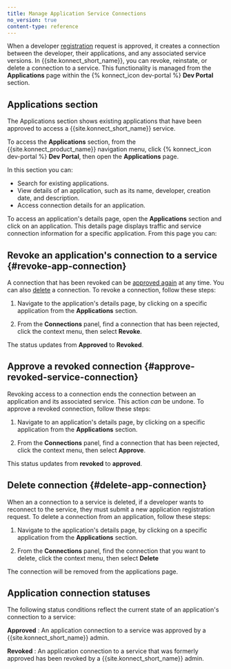 ```yaml
---
title: Manage Application Service Connections
no_version: true
content-type: reference
---
```


When a developer
[registration](/konnect/dev-portal/applications/dev-reg-app-service) request is approved, it creates a connection between
the developer, their applications, and any associated service versions. In {{site.konnect_short_name}}, you can revoke, reinstate, or delete a connection to a service. This functionality is managed from the **Applications** page within the {% konnect_icon dev-portal %} **Dev Portal** section. 

## Applications section

The Applications section shows existing applications that have been approved to access a {{site.konnect_short_name}} service.

To access the **Applications** section, from the {{site.konnect_product_name}} navigation menu, click {% konnect_icon dev-portal %} **Dev Portal**, then open the **Applications** page.

In this section you can: 

- Search for existing applications.
- View details of an application, such as its name, developer, creation date, and description.
- Access connection details for an application. 

To access an application's details page, open the **Applications** section and click on an application. This details page displays traffic and service connection information for a specific application. From this page you can:

## Revoke an application's connection to a service {#revoke-app-connection}

A connection that has been revoked can be
[approved again](#approve-revoked-service-connection) at any time. You can also
[delete](#delete-app-connection) a connection. 
To revoke a connection, follow these steps: 

1. Navigate to the application's details page, by clicking on a specific application from the **Applications** section. 

2. From the **Connections** panel, find a connection that has been rejected, click the context menu, then select **Revoke**.

The status updates from **Approved** to **Revoked**.

## Approve a revoked connection {#approve-revoked-service-connection}

Revoking access to a connection ends the connection between an application and its associated service. This action _can_ be undone.
To approve a revoked connection, follow these steps: 

1. Navigate to an application's details page, by clicking on a specific application from the **Applications** section. 

2. From the **Connections** panel, find a connection that has been rejected, click the
context menu, then select **Approve**. 

This status updates from **revoked** to **approved**.

## Delete connection {#delete-app-connection}

When an a connection to a service is deleted, if a developer wants to reconnect to the service, they must submit a new application registration request. 
To delete a connection from an application, follow these steps: 

1. Navigate to the application's details page, by clicking on a specific application from the **Applications** section. 

2. From the **Connections** panel, find the connection that you want to delete, click the context menu, then select **Delete** 

The connection will be removed from the applications page. 

## Application connection statuses

The following status conditions reflect the current state of an application's connection to a service:

**Approved**
: An application connection to a service was approved by a {{site.konnect_short_name}} admin.

**Revoked**
: An application connection to a service that was formerly approved has been revoked by a
{{site.konnect_short_name}} admin.
